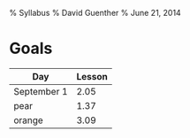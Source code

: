% Syllabus
% David Guenther
% June 21, 2014

# Goals

Day | Lesson
-----|-----
September 1|2.05
pear|1.37
orange|3.09
